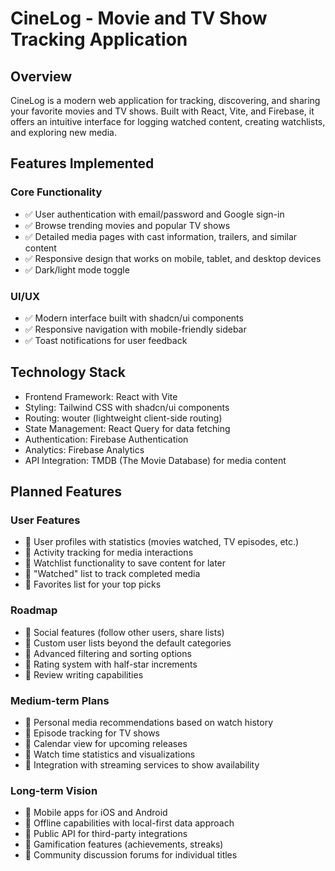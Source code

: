 # CineLog - Movie and TV Show Tracking Application

## Overview

CineLog is a modern web application for tracking, discovering, and sharing your favorite movies and TV shows. Built with React, Vite, and Firebase, it offers an intuitive interface for logging watched content, creating watchlists, and exploring new media.

## Features Implemented

### Core Functionality
- ✅ User authentication with email/password and Google sign-in
- ✅ Browse trending movies and popular TV shows
- ✅ Detailed media pages with cast information, trailers, and similar content
- ✅ Responsive design that works on mobile, tablet, and desktop devices
- ✅ Dark/light mode toggle

### UI/UX
- ✅ Modern interface built with shadcn/ui components
- ✅ Responsive navigation with mobile-friendly sidebar
- ✅ Toast notifications for user feedback

## Technology Stack
- Frontend Framework: React with Vite
- Styling: Tailwind CSS with shadcn/ui components
- Routing: wouter (lightweight client-side routing)
- State Management: React Query for data fetching
- Authentication: Firebase Authentication
- Analytics: Firebase Analytics
- API Integration: TMDB (The Movie Database) for media content

## Planned Features

### User Features
- 🔄 User profiles with statistics (movies watched, TV episodes, etc.)
- 🔄 Activity tracking for media interactions
- 🔄 Watchlist functionality to save content for later
- 🔄 "Watched" list to track completed media
- 🔄 Favorites list for your top picks

### Roadmap
- 🔄 Social features (follow other users, share lists)
- 🔄 Custom user lists beyond the default categories
- 🔄 Advanced filtering and sorting options
- 🔄 Rating system with half-star increments
- 🔄 Review writing capabilities

### Medium-term Plans
- 🔄 Personal media recommendations based on watch history
- 🔄 Episode tracking for TV shows
- 🔄 Calendar view for upcoming releases
- 🔄 Watch time statistics and visualizations
- 🔄 Integration with streaming services to show availability

### Long-term Vision
- 🔄 Mobile apps for iOS and Android
- 🔄 Offline capabilities with local-first data approach
- 🔄 Public API for third-party integrations
- 🔄 Gamification features (achievements, streaks)
- 🔄 Community discussion forums for individual titles